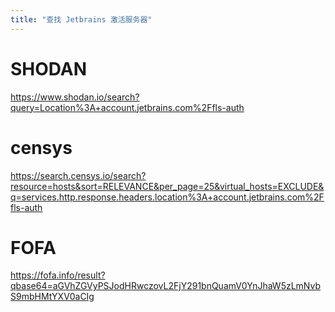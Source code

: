 ```yaml
---
title: "查找 Jetbrains 激活服务器"
---
```



# SHODAN
https://www.shodan.io/search?query=Location%3A+account.jetbrains.com%2Ffls-auth

# censys
https://search.censys.io/search?resource=hosts&sort=RELEVANCE&per_page=25&virtual_hosts=EXCLUDE&q=services.http.response.headers.location%3A+account.jetbrains.com%2Ffls-auth

# FOFA
https://fofa.info/result?qbase64=aGVhZGVyPSJodHRwczovL2FjY291bnQuamV0YnJhaW5zLmNvbS9mbHMtYXV0aCIg
